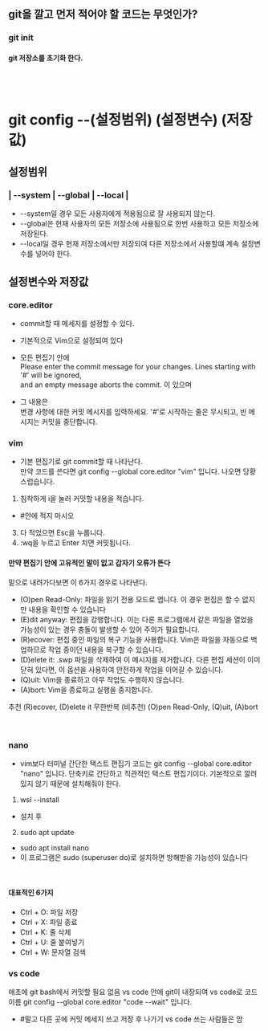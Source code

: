 ## git을 깔고 먼저 적어야 할 코드는 무엇인가?

### git init
#### git 저장소를 초기화 한다.
<br>
<br>



# git config --(설정범위) (설정변수) (저장값) <br>
## 설정범위 <br>
### | --system | --global | --local | <br>
- --system일 경우 모든 사용자에게 적용됨으로 잘 사용되지 않는다.
- --global은 현재 사용자의 모든 저장소에 사용됨으로 한번 사용하고 모든 저장소에 저장된다.
- --local일 경우 현재 저장소에서만 저장되여 다른 저장소에서 사용할떄 계속 설정변수를 넣어야 한다.

## 설정변수와 저장값
### core.editor 
- commit할 때 메세지를 설정할 수 있다.<br> 
- 기본적으로 Vim으로 설정되여 있다<br> 
- 모든 편집기 안에 <br> 
Please enter the commit message for your changes. Lines starting with '#' will be ignored,<br>
 and an empty message aborts the commit. 이 있으며<br>

- 그 내용은 <br>
변경 사항에 대한 커밋 메시지를 입력하세요. '#'로 시작하는 줄은
무시되고, 빈 메시지는 커밋을 중단합니다.<br>

### vim 
- 기본 편집기로 git commit할 때 나타난다.<br>
만약 코드를 쓴다면 git config --global core.editor "vim" 입니다.
나오면 당황스럽습니다.

1. 침착하게 i을 눌러 커밋할 내용을 적습니다.

- #안에 적지 마시오
  
3. 다 적었으면 Esc을 누룹니다.
4. :wq을 누르고 Enter 치면 커밋됩니다.

#### 만약 편집기 안에 고유적인 말이 없고 갑자기 오류가 뜬다
밑으로 내려가다보면 
이 6가지 경우로 나타낸다.

- (O)pen Read-Only: 파일을 읽기 전용 모드로 엽니다. 이 경우 편집은 할 수 없지만 내용을 확인할 수 있습니다
- (E)dit anyway: 편집을 강행합니다. 이는 다른 프로그램에서 같은 파일을 열었을 가능성이 있는 경우 충돌이 발생할 수 있어 주의가 필요합니다.
- (R)ecover: 편집 중인 파일의 복구 기능을 사용합니다. Vim은 파일을 자동으로 백업하므로 작업 중이던 내용을 복구할 수 있습니다.
- (D)elete it: .swp 파일을 삭제하여 이 메시지를 제거합니다. 다른 편집 세션이 이미 닫혀 있다면, 이 옵션을 사용하여 안전하게 작업을 이어갈 수 있습니다.
- (Q)uit: Vim을 종료하고 아무 작업도 수행하지 않습니다.
- (A)bort: Vim을 종료하고 실행을 중지합니다.

추천 (R)ecover, (D)elete it
무한반복 (비추천) (O)pen Read-Only, (Q)uit, (A)bort
<br>
<br>
<br>

### nano 
- vim보다 터미널 간단한 택스트 편집기
코드는 git config --global core.editor "nano" 입니다.
단축키로 간단하고 직관적인 택스트 편집기이다.
기본적으로 깔려 있지 않기 때문에 설치해줘야 한다.
1. wsl --install
- 설치 후  
2. sudo apt update
- sudo apt install nano
- 이 프로그램은 sudo (superuser do)로 설치하면 방해받을 가능성이 있습니다
<br>

#### 대표적인 6가지
- Ctrl + O: 파일 저장
- Ctrl + X: 파일 종료
- Ctrl + K: 줄 삭제
- Ctrl + U: 줄 붙여넣기
- Ctrl + W: 문자열 검색

### vs code
애초에 git bash에서 커밋할 필요 없음
vs code 안에 git이 내장되여 vs code로 
코드 이름 git config --global core.editor "code --wait" 입니다.
- #말고 다른 곳에 커밋 메세지 쓰고 저장 후 나가기 vs code 쓰는 사람들은 암
  






